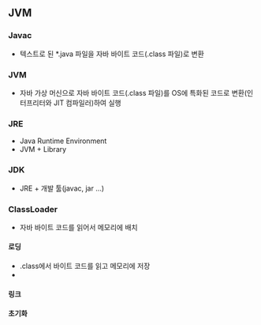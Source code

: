 ## JVM

### Javac
 - 텍스트로 된 *.java 파일을 자바 바이트 코드(.class 파일)로 변환

### JVM
 - 자바 가상 머신으로 자바 바이트 코드(.class 파일)를 OS에 특화된 코드로 변환(인터프리터와 JIT 컴파일러)하여 실행

### JRE
 - Java Runtime Environment
 - JVM + Library

### JDK
 - JRE + 개발 툴(javac, jar ...)

### ClassLoader
 - 자바 바이트 코드를 읽어서 메모리에 배치

#### 로딩
 - .class에서 바이트 코드를 읽고 메모리에 저장
 - 

#### 링크

#### 초기화